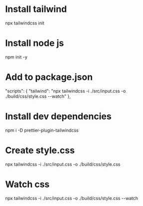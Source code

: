 # Install tailwind

npx tailwindcss init<br>

# Install node js

npm init -y<br>

# Add to package.json

"scripts": {
"tailwind": "npx tailwindcss -i ./src/input.css -o ./build/css/style.css --watch"
},

# Install dev dependencies

npm i -D prettier-plugin-tailwindcss<br>

# Create style.css

npx tailwindcss -i ./src/input.css -o ./build/css/style.css<br>

# Watch css

npx tailwindcss -i ./src/input.css -o ./build/css/style.css --watch<br>

